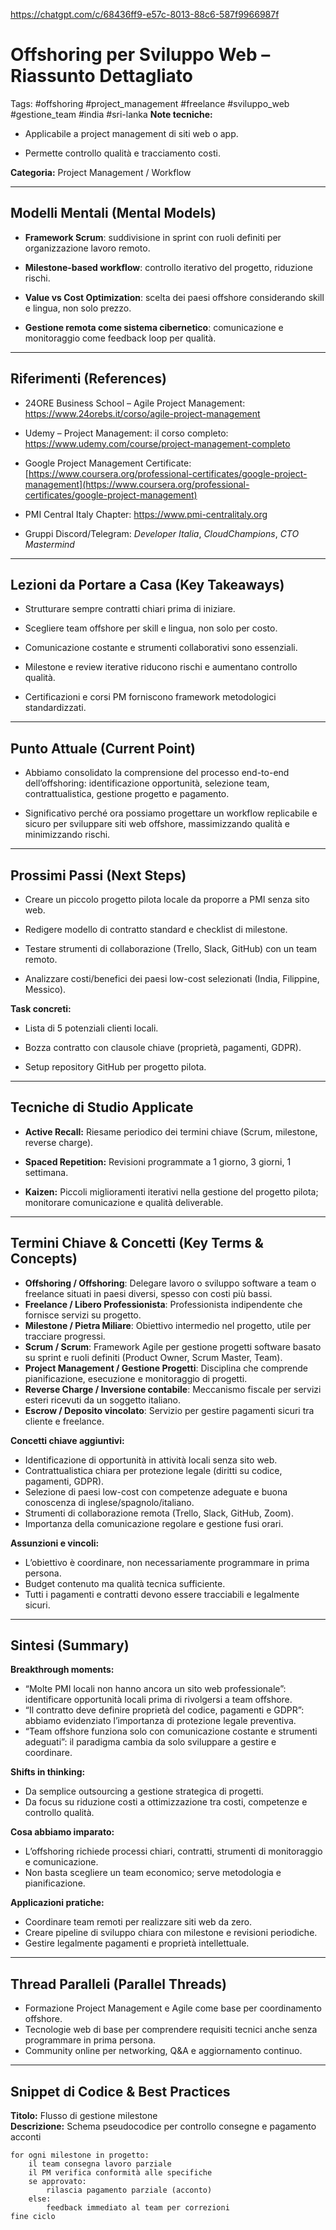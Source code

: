 
https://chatgpt.com/c/68436ff9-e57c-8013-88c6-587f9966987f


# Offshoring per Sviluppo Web – Riassunto Dettagliato
Tags: #offshoring #project_management #freelance #sviluppo_web #gestione_team #india #sri-lanka
**Note tecniche:**

- Applicabile a project management di siti web o app.
    
- Permette controllo qualità e tracciamento costi.
    

**Categoria:** Project Management / Workflow

---

## Modelli Mentali (Mental Models)

- **Framework Scrum**: suddivisione in sprint con ruoli definiti per organizzazione lavoro remoto.
    
- **Milestone-based workflow**: controllo iterativo del progetto, riduzione rischi.
    
- **Value vs Cost Optimization**: scelta dei paesi offshore considerando skill e lingua, non solo prezzo.
    
- **Gestione remota come sistema cibernetico**: comunicazione e monitoraggio come feedback loop per qualità.
    

---

## Riferimenti (References)

- 24ORE Business School – Agile Project Management: https://www.24orebs.it/corso/agile-project-management
    
- Udemy – Project Management: il corso completo: https://www.udemy.com/course/project-management-completo
    
- Google Project Management Certificate: [https://www.coursera.org/professional-certificates/google-project-management](https://www.coursera.org/professional-certificates/google-project-management)
    
- PMI Central Italy Chapter: https://www.pmi-centralitaly.org
    
- Gruppi Discord/Telegram: _Developer Italia_, _CloudChampions_, _CTO Mastermind_
    

---

## Lezioni da Portare a Casa (Key Takeaways)

- Strutturare sempre contratti chiari prima di iniziare.
    
- Scegliere team offshore per skill e lingua, non solo per costo.
    
- Comunicazione costante e strumenti collaborativi sono essenziali.
    
- Milestone e review iterative riducono rischi e aumentano controllo qualità.
    
- Certificazioni e corsi PM forniscono framework metodologici standardizzati.
    

---

## Punto Attuale (Current Point)

- Abbiamo consolidato la comprensione del processo end-to-end dell’offshoring: identificazione opportunità, selezione team, contrattualistica, gestione progetto e pagamento.
    
- Significativo perché ora possiamo progettare un workflow replicabile e sicuro per sviluppare siti web offshore, massimizzando qualità e minimizzando rischi.
    

---

## Prossimi Passi (Next Steps)

- Creare un piccolo progetto pilota locale da proporre a PMI senza sito web.
    
- Redigere modello di contratto standard e checklist di milestone.
    
- Testare strumenti di collaborazione (Trello, Slack, GitHub) con un team remoto.
    
- Analizzare costi/benefici dei paesi low-cost selezionati (India, Filippine, Messico).
    

**Task concreti:**

- Lista di 5 potenziali clienti locali.
    
- Bozza contratto con clausole chiave (proprietà, pagamenti, GDPR).
    
- Setup repository GitHub per progetto pilota.
    

---

## Tecniche di Studio Applicate

- **Active Recall:** Riesame periodico dei termini chiave (Scrum, milestone, reverse charge).
    
- **Spaced Repetition:** Revisioni programmate a 1 giorno, 3 giorni, 1 settimana.
    
- **Kaizen:** Piccoli miglioramenti iterativi nella gestione del progetto pilota; monitorare comunicazione e qualità deliverable.
---

## Termini Chiave & Concetti (Key Terms & Concepts)

- **Offshoring / Offshoring**: Delegare lavoro o sviluppo software a team o freelance situati in paesi diversi, spesso con costi più bassi.  
- **Freelance / Libero Professionista**: Professionista indipendente che fornisce servizi su progetto.  
- **Milestone / Pietra Miliare**: Obiettivo intermedio nel progetto, utile per tracciare progressi.  
- **Scrum / Scrum**: Framework Agile per gestione progetti software basato su sprint e ruoli definiti (Product Owner, Scrum Master, Team).  
- **Project Management / Gestione Progetti**: Disciplina che comprende pianificazione, esecuzione e monitoraggio di progetti.  
- **Reverse Charge / Inversione contabile**: Meccanismo fiscale per servizi esteri ricevuti da un soggetto italiano.  
- **Escrow / Deposito vincolato**: Servizio per gestire pagamenti sicuri tra cliente e freelance.  

**Concetti chiave aggiuntivi:**  
- Identificazione di opportunità in attività locali senza sito web.  
- Contrattualistica chiara per protezione legale (diritti su codice, pagamenti, GDPR).  
- Selezione di paesi low-cost con competenze adeguate e buona conoscenza di inglese/spagnolo/italiano.  
- Strumenti di collaborazione remota (Trello, Slack, GitHub, Zoom).  
- Importanza della comunicazione regolare e gestione fusi orari.  

**Assunzioni e vincoli:**  
- L’obiettivo è coordinare, non necessariamente programmare in prima persona.  
- Budget contenuto ma qualità tecnica sufficiente.  
- Tutti i pagamenti e contratti devono essere tracciabili e legalmente sicuri.

---

## Sintesi (Summary)

**Breakthrough moments:**  
- “Molte PMI locali non hanno ancora un sito web professionale”: identificare opportunità locali prima di rivolgersi a team offshore.  
- “Il contratto deve definire proprietà del codice, pagamenti e GDPR”: abbiamo evidenziato l’importanza di protezione legale preventiva.  
- “Team offshore funziona solo con comunicazione costante e strumenti adeguati”: il paradigma cambia da solo sviluppare a gestire e coordinare.

**Shifts in thinking:**  
- Da semplice outsourcing a gestione strategica di progetti.  
- Da focus su riduzione costi a ottimizzazione tra costi, competenze e controllo qualità.  

**Cosa abbiamo imparato:**  
- L’offshoring richiede processi chiari, contratti, strumenti di monitoraggio e comunicazione.  
- Non basta scegliere un team economico; serve metodologia e pianificazione.  

**Applicazioni pratiche:**  
- Coordinare team remoti per realizzare siti web da zero.  
- Creare pipeline di sviluppo chiara con milestone e revisioni periodiche.  
- Gestire legalmente pagamenti e proprietà intellettuale.

---

## Thread Paralleli (Parallel Threads)

- Formazione Project Management e Agile come base per coordinamento offshore.  
- Tecnologie web di base per comprendere requisiti tecnici anche senza programmare in prima persona.  
- Community online per networking, Q&A e aggiornamento continuo.  

---

## Snippet di Codice & Best Practices

**Titolo:** Flusso di gestione milestone  
**Descrizione:** Schema pseudocodice per controllo consegne e pagamento acconti  

```text
for ogni milestone in progetto:
    il team consegna lavoro parziale
    il PM verifica conformità alle specifiche
    se approvato:
        rilascia pagamento parziale (acconto)
    else:
        feedback immediato al team per correzioni
fine ciclo


